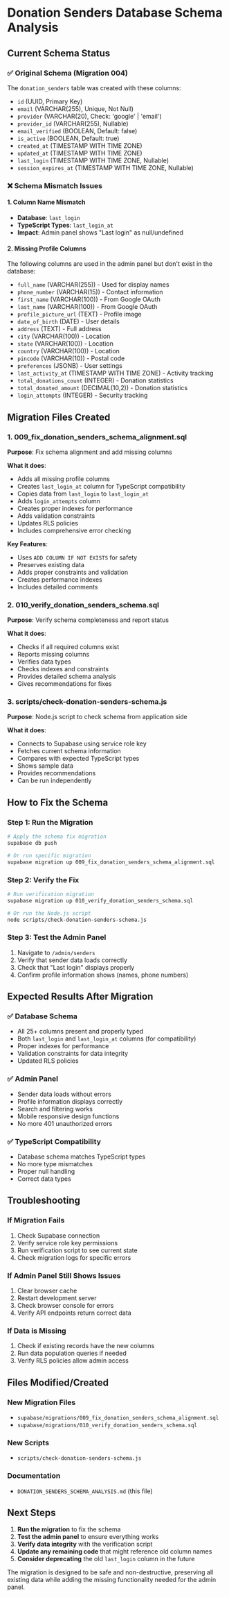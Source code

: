 # Donation Senders Database Schema Analysis

## Current Schema Status

### ✅ **Original Schema (Migration 004)**
The `donation_senders` table was created with these columns:
- `id` (UUID, Primary Key)
- `email` (VARCHAR(255), Unique, Not Null)
- `provider` (VARCHAR(20), Check: 'google' | 'email')
- `provider_id` (VARCHAR(255), Nullable)
- `email_verified` (BOOLEAN, Default: false)
- `is_active` (BOOLEAN, Default: true)
- `created_at` (TIMESTAMP WITH TIME ZONE)
- `updated_at` (TIMESTAMP WITH TIME ZONE)
- `last_login` (TIMESTAMP WITH TIME ZONE, Nullable)
- `session_expires_at` (TIMESTAMP WITH TIME ZONE, Nullable)

### ❌ **Schema Mismatch Issues**

#### 1. **Column Name Mismatch**
- **Database**: `last_login`
- **TypeScript Types**: `last_login_at`
- **Impact**: Admin panel shows "Last login" as null/undefined

#### 2. **Missing Profile Columns**
The following columns are used in the admin panel but don't exist in the database:
- `full_name` (VARCHAR(255)) - Used for display names
- `phone_number` (VARCHAR(15)) - Contact information
- `first_name` (VARCHAR(100)) - From Google OAuth
- `last_name` (VARCHAR(100)) - From Google OAuth
- `profile_picture_url` (TEXT) - Profile image
- `date_of_birth` (DATE) - User details
- `address` (TEXT) - Full address
- `city` (VARCHAR(100)) - Location
- `state` (VARCHAR(100)) - Location
- `country` (VARCHAR(100)) - Location
- `pincode` (VARCHAR(10)) - Postal code
- `preferences` (JSONB) - User settings
- `last_activity_at` (TIMESTAMP WITH TIME ZONE) - Activity tracking
- `total_donations_count` (INTEGER) - Donation statistics
- `total_donated_amount` (DECIMAL(10,2)) - Donation statistics
- `login_attempts` (INTEGER) - Security tracking

## Migration Files Created

### 1. **009_fix_donation_senders_schema_alignment.sql**
**Purpose**: Fix schema alignment and add missing columns

**What it does**:
- Adds all missing profile columns
- Creates `last_login_at` column for TypeScript compatibility
- Copies data from `last_login` to `last_login_at`
- Adds `login_attempts` column
- Creates proper indexes for performance
- Adds validation constraints
- Updates RLS policies
- Includes comprehensive error checking

**Key Features**:
- Uses `ADD COLUMN IF NOT EXISTS` for safety
- Preserves existing data
- Adds proper constraints and validation
- Creates performance indexes
- Includes detailed comments

### 2. **010_verify_donation_senders_schema.sql**
**Purpose**: Verify schema completeness and report status

**What it does**:
- Checks if all required columns exist
- Reports missing columns
- Verifies data types
- Checks indexes and constraints
- Provides detailed schema analysis
- Gives recommendations for fixes

### 3. **scripts/check-donation-senders-schema.js**
**Purpose**: Node.js script to check schema from application side

**What it does**:
- Connects to Supabase using service role key
- Fetches current schema information
- Compares with expected TypeScript types
- Shows sample data
- Provides recommendations
- Can be run independently

## How to Fix the Schema

### Step 1: Run the Migration
```bash
# Apply the schema fix migration
supabase db push

# Or run specific migration
supabase migration up 009_fix_donation_senders_schema_alignment.sql
```

### Step 2: Verify the Fix
```bash
# Run verification migration
supabase migration up 010_verify_donation_senders_schema.sql

# Or run the Node.js script
node scripts/check-donation-senders-schema.js
```

### Step 3: Test the Admin Panel
1. Navigate to `/admin/senders`
2. Verify that sender data loads correctly
3. Check that "Last login" displays properly
4. Confirm profile information shows (names, phone numbers)

## Expected Results After Migration

### ✅ **Database Schema**
- All 25+ columns present and properly typed
- Both `last_login` and `last_login_at` columns (for compatibility)
- Proper indexes for performance
- Validation constraints for data integrity
- Updated RLS policies

### ✅ **Admin Panel**
- Sender data loads without errors
- Profile information displays correctly
- Search and filtering works
- Mobile responsive design functions
- No more 401 unauthorized errors

### ✅ **TypeScript Compatibility**
- Database schema matches TypeScript types
- No more type mismatches
- Proper null handling
- Correct data types

## Troubleshooting

### If Migration Fails
1. Check Supabase connection
2. Verify service role key permissions
3. Run verification script to see current state
4. Check migration logs for specific errors

### If Admin Panel Still Shows Issues
1. Clear browser cache
2. Restart development server
3. Check browser console for errors
4. Verify API endpoints return correct data

### If Data is Missing
1. Check if existing records have the new columns
2. Run data population queries if needed
3. Verify RLS policies allow admin access

## Files Modified/Created

### New Migration Files
- `supabase/migrations/009_fix_donation_senders_schema_alignment.sql`
- `supabase/migrations/010_verify_donation_senders_schema.sql`

### New Scripts
- `scripts/check-donation-senders-schema.js`

### Documentation
- `DONATION_SENDERS_SCHEMA_ANALYSIS.md` (this file)

## Next Steps

1. **Run the migration** to fix the schema
2. **Test the admin panel** to ensure everything works
3. **Verify data integrity** with the verification script
4. **Update any remaining code** that might reference old column names
5. **Consider deprecating** the old `last_login` column in the future

The migration is designed to be safe and non-destructive, preserving all existing data while adding the missing functionality needed for the admin panel.
